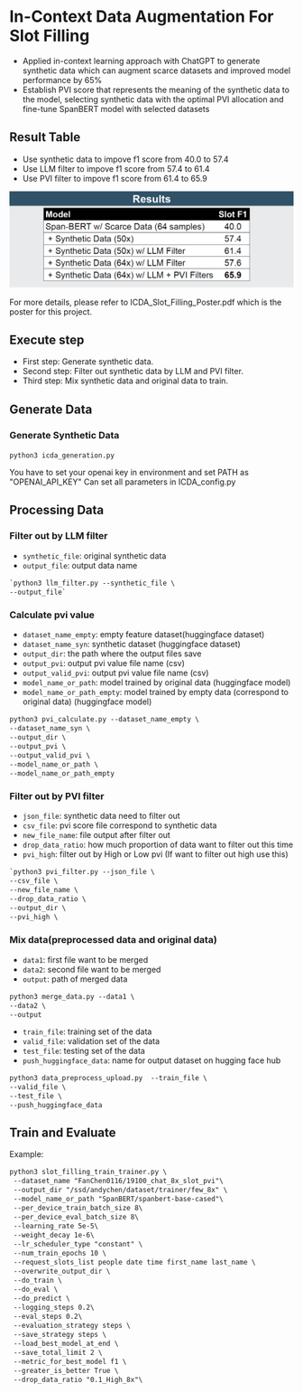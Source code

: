 # In-Context Data Augmentation For Slot Filling
* Applied in-context learning approach with ChatGPT to generate synthetic data which can augment scarce datasets and improved model performance by 65%
* Establish PVI score that represents the meaning of the synthetic data to the model, selecting synthetic data with the optimal PVI allocation and fine-tune SpanBERT model with selected datasets
## Result Table
* Use synthetic data to impove f1 score from 40.0 to 57.4  
* Use LLM filter to impove f1 score from 57.4 to 61.4  
* Use PVI filter to impove f1 score from 61.4 to 65.9  

<img src="https://github.com/AndyFanChen/ICDA-Slot-Filling/blob/main/ICDA_result_table.png">

For more details, please refer to ICDA_Slot_Filling_Poster.pdf which is the poster for this project.
## Execute step
* First step: Generate synthetic data.
* Second step: Filter out synthetic data by LLM and PVI filter.
* Third step: Mix synthetic data and original data to train.
## Generate Data
### Generate Synthetic Data
`python3 icda_generation.py`

You have to set your openai key in environment and set PATH as "OPENAI_API_KEY"
Can set all parameters in ICDA_config.py

## Processing Data
### Filter out by LLM filter
* `synthetic_file`: original synthetic data
* `output_file`: output data name
```
`python3 llm_filter.py --synthetic_file \
--output_file`
```
### Calculate pvi value
* `dataset_name_empty`: empty feature dataset(huggingface dataset)
* `dataset_name_syn`: synthetic dataset (huggingface dataset)
* `output_dir`: the path where the output files save 
* `output_pvi`: output pvi value file name (csv)
* `output_valid_pvi`: output pvi value file name (csv)
* `model_name_or_path`: model trained by original data (huggingface model)
* `model_name_or_path_empty`: model trained by empty data (correspond to original data) (huggingface model)
```
python3 pvi_calculate.py --dataset_name_empty \
--dataset_name_syn \
--output_dir \
--output_pvi \
--output_valid_pvi \
--model_name_or_path \
--model_name_or_path_empty
```
### Filter out by PVI filter
* `json_file`: synthetic data need to filter out
* `csv_file`: pvi score file correspond to synthetic data
* `new_file_name`: file output after filter out
* `drop_data_ratio`: how much proportion of data want to filter out this time
* `pvi_high`: filter out by High or Low pvi (If want to filter out high use this)

```
`python3 pvi_filter.py --json_file \
--csv_file \
--new_file_name \
--drop_data_ratio \
--output_dir \
--pvi_high \
```
### Mix data(preprocessed data and original data)
* `data1`: first file want to be merged
* `data2`: second file want to be merged
* `output`: path of merged data
```
python3 merge_data.py --data1 \
--data2 \
--output
```
* `train_file`: training set of the data
* `valid_file`: validation set of the data
* `test_file`: testing set of the data
* `push_huggingface_data`: name for output dataset on hugging face hub
```
python3 data_preprocess_upload.py  --train_file \
--valid_file \
--test_file \
--push_huggingface_data
```

## Train and Evaluate
Example:   

```
python3 slot_filling_train_trainer.py \
 --dataset_name "FanChen0116/19100_chat_8x_slot_pvi"\
 --output_dir "/ssd/andychen/dataset/trainer/few_8x" \
 --model_name_or_path "SpanBERT/spanbert-base-cased"\
 --per_device_train_batch_size 8\
 --per_device_eval_batch_size 8\
 --learning_rate 5e-5\
 --weight_decay 1e-6\
 --lr_scheduler_type "constant" \
 --num_train_epochs 10 \
 --request_slots_list people date time first_name last_name \
 --overwrite_output_dir \
 --do_train \
 --do_eval \
 --do_predict \
 --logging_steps 0.2\
 --eval_steps 0.2\
 --evaluation_strategy steps \
 --save_strategy steps \
 --load_best_model_at_end \
 --save_total_limit 2 \
 --metric_for_best_model f1 \
 --greater_is_better True \
 --drop_data_ratio "0.1_High_8x"\
```
